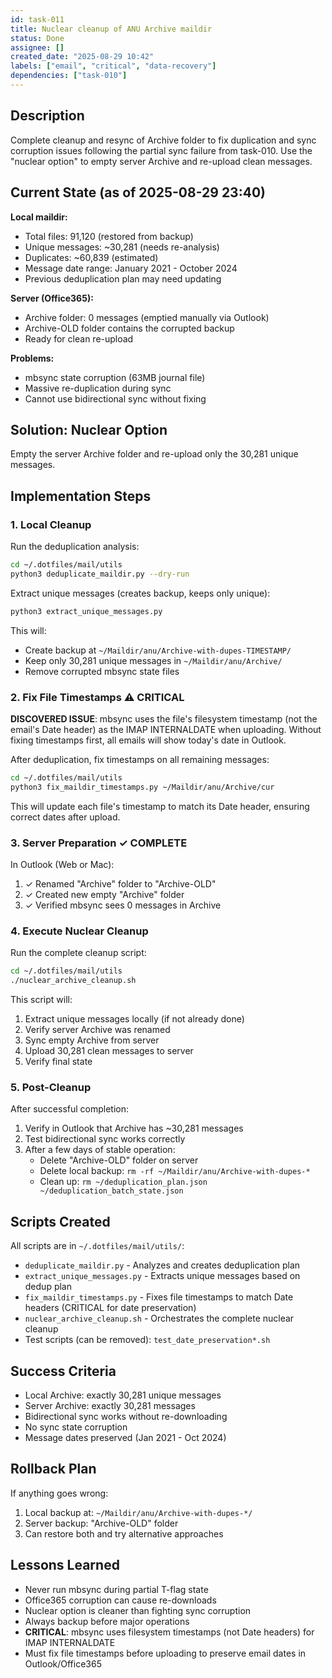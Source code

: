 ```yaml
---
id: task-011
title: Nuclear cleanup of ANU Archive maildir
status: Done
assignee: []
created_date: "2025-08-29 10:42"
labels: ["email", "critical", "data-recovery"]
dependencies: ["task-010"]
---
```


## Description

Complete cleanup and resync of Archive folder to fix duplication and sync
corruption issues following the partial sync failure from task-010. Use the
"nuclear option" to empty server Archive and re-upload clean messages.

## Current State (as of 2025-08-29 23:40)

**Local maildir:**

- Total files: 91,120 (restored from backup)
- Unique messages: ~30,281 (needs re-analysis)
- Duplicates: ~60,839 (estimated)
- Message date range: January 2021 - October 2024
- Previous deduplication plan may need updating

**Server (Office365):**

- Archive folder: 0 messages (emptied manually via Outlook)
- Archive-OLD folder contains the corrupted backup
- Ready for clean re-upload

**Problems:**

- mbsync state corruption (63MB journal file)
- Massive re-duplication during sync
- Cannot use bidirectional sync without fixing

## Solution: Nuclear Option

Empty the server Archive folder and re-upload only the 30,281 unique messages.

## Implementation Steps

### 1. Local Cleanup

Run the deduplication analysis:

```bash
cd ~/.dotfiles/mail/utils
python3 deduplicate_maildir.py --dry-run
```

Extract unique messages (creates backup, keeps only unique):

```bash
python3 extract_unique_messages.py
```

This will:

- Create backup at `~/Maildir/anu/Archive-with-dupes-TIMESTAMP/`
- Keep only 30,281 unique messages in `~/Maildir/anu/Archive/`
- Remove corrupted mbsync state files

### 2. Fix File Timestamps ⚠️ CRITICAL

**DISCOVERED ISSUE**: mbsync uses the file's filesystem timestamp (not the
email's Date header) as the IMAP INTERNALDATE when uploading. Without fixing
timestamps first, all emails will show today's date in Outlook.

After deduplication, fix timestamps on all remaining messages:

```bash
cd ~/.dotfiles/mail/utils
python3 fix_maildir_timestamps.py ~/Maildir/anu/Archive/cur
```

This will update each file's timestamp to match its Date header, ensuring
correct dates after upload.

### 3. Server Preparation ✓ COMPLETE

In Outlook (Web or Mac):

1. ✓ Renamed "Archive" folder to "Archive-OLD"
2. ✓ Created new empty "Archive" folder
3. ✓ Verified mbsync sees 0 messages in Archive

### 4. Execute Nuclear Cleanup

Run the complete cleanup script:

```bash
cd ~/.dotfiles/mail/utils
./nuclear_archive_cleanup.sh
```

This script will:

1. Extract unique messages locally (if not already done)
2. Verify server Archive was renamed
3. Sync empty Archive from server
4. Upload 30,281 clean messages to server
5. Verify final state

### 5. Post-Cleanup

After successful completion:

1. Verify in Outlook that Archive has ~30,281 messages
2. Test bidirectional sync works correctly
3. After a few days of stable operation:
   - Delete "Archive-OLD" folder on server
   - Delete local backup: `rm -rf ~/Maildir/anu/Archive-with-dupes-*`
   - Clean up: `rm ~/deduplication_plan.json ~/deduplication_batch_state.json`

## Scripts Created

All scripts are in `~/.dotfiles/mail/utils/`:

- `deduplicate_maildir.py` - Analyzes and creates deduplication plan
- `extract_unique_messages.py` - Extracts unique messages based on dedup plan
- `fix_maildir_timestamps.py` - Fixes file timestamps to match Date headers
  (CRITICAL for date preservation)
- `nuclear_archive_cleanup.sh` - Orchestrates the complete nuclear cleanup
- Test scripts (can be removed): `test_date_preservation*.sh`

## Success Criteria

- Local Archive: exactly 30,281 unique messages
- Server Archive: exactly 30,281 messages
- Bidirectional sync works without re-downloading
- No sync state corruption
- Message dates preserved (Jan 2021 - Oct 2024)

## Rollback Plan

If anything goes wrong:

1. Local backup at: `~/Maildir/anu/Archive-with-dupes-*/`
2. Server backup: "Archive-OLD" folder
3. Can restore both and try alternative approaches

## Lessons Learned

- Never run mbsync during partial T-flag state
- Office365 corruption can cause re-downloads
- Nuclear option is cleaner than fighting sync corruption
- Always backup before major operations
- **CRITICAL**: mbsync uses filesystem timestamps (not Date headers) for IMAP
  INTERNALDATE
- Must fix file timestamps before uploading to preserve email dates in
  Outlook/Office365
